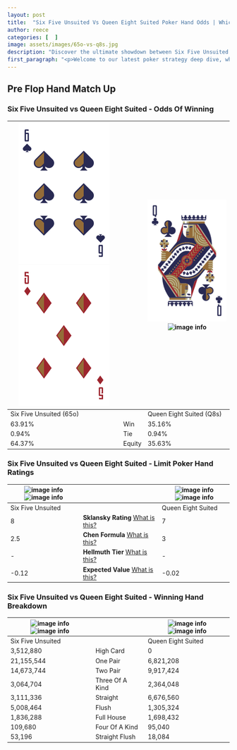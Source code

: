 ```yaml
---
layout: post
title:  "Six Five Unsuited Vs Queen Eight Suited Poker Hand Odds | Which Is The Better Hand In Poker? A Complete Guide"
author: reece
categories: [  ]
image: assets/images/65o-vs-q8s.jpg
description: "Discover the ultimate showdown between Six Five Unsuited and Queen Eight Suited in poker! Uncover the odds, strategies, and scenarios where one hand triumphs over the other. Get ready to up your poker game with this thrilling analysis."
first_paragraph: "<p>Welcome to our latest poker strategy deep dive, where we're pitting two distinct hands against each other in a high-stakes showdown: Six Five Unsuited vs Queen Eight Suited.</p><p>In the dynamic world of poker, every decision counts, and knowing which hand holds the upper hand is key to your success at the table.</p><p>In this article, we'll dissect these two hands, explore the scenarios where one dominates the other, and equip you with the knowledge to make strategic choices that can tip the odds in your favor.</p><p>Get ready to unravel the intriguing dynamics of these poker hands and elevate your game to new heights.</p>"
---
```




[comment]: # (sp0)

## Pre Flop Hand Match Up

<div class="table hand-ratings" markdown="1"> 



### Six Five Unsuited vs Queen Eight Suited - Odds Of Winning


    
| ![image info](assets/images/hand1/6.png) ![image info](assets/images/hand1/5o.png) |  | ![image info](assets/images/hand2/q.png) ![image info](assets/images/hand2/8s.png) |
| -------- | -------- | -------- |
| Six Five Unsuited (65o) |  | Queen Eight Suited (Q8s) |
| 63.91% | Win | 35.16% |
| 0.94% | Tie | 0.94% |
| 64.37% | Equity | 35.63% |




[comment]: # (sp1)



### Six Five Unsuited vs Queen Eight Suited - Limit Poker Hand Ratings


    
| ![image info](https://www.riverpairs.com/assets/images/hand1/6.png) ![image info](https://www.riverpairs.com/assets/images/hand1/5o.png) |  | ![image info](https://www.riverpairs.com/assets/images/hand2/q.png) ![image info](https://www.riverpairs.com/assets/images/hand2/8s.png) |
| -------- | -------- | -------- |
| Six Five Unsuited |  | Queen Eight Suited |
| 8 | **Sklansky Rating** [What is this?](/sklansky-rating-explained) | 7 |
| 2.5 | **Chen Formula** [What is this?](/chen-formula-explained) | 3 |
| - | **Hellmuth Tier** [What is this?](/Hellmuth-tier-explained) | - |
| -0.12 | **Expected Value** [What is this?](/expected-value-explained) | -0.02 |




[comment]: # (sp2)



### Six Five Unsuited vs Queen Eight Suited - Winning Hand Breakdown


    
| ![image info](https://www.riverpairs.com/assets/images/hand1/6.png) ![image info](https://www.riverpairs.com/assets/images/hand1/5o.png) |  | ![image info](https://www.riverpairs.com/assets/images/hand2/q.png) ![image info](https://www.riverpairs.com/assets/images/hand2/8s.png) |
| -------- | -------- | -------- |
| Six Five Unsuited |  | Queen Eight Suited |
| 3,512,880 | High Card | 0 |
| 21,155,544 | One Pair | 6,821,208 |
| 14,673,744 | Two Pair | 9,917,424 |
| 3,064,704 | Three Of A Kind | 2,364,048 |
| 3,111,336 | Straight | 6,676,560 |
| 5,008,464 | Flush | 1,305,324 |
| 1,836,288 | Full House | 1,698,432 |
| 109,680 | Four Of A Kind | 95,040 |
| 53,196 | Straight Flush | 18,084 |




[comment]: # (sp3)



</div>

[comment]: # (sp4)



[comment]: # (sp5)

